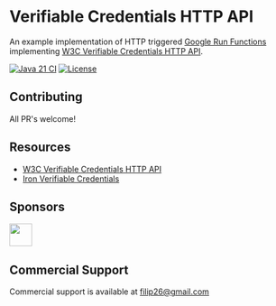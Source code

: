 # Verifiable Credentials HTTP API

An example implementation of HTTP triggered [Google Run Functions](https://cloud.google.com/functions) implementing
[W3C Verifiable Credentials HTTP API](https://w3c-ccg.github.io/vc-api/).

[![Java 21 CI](https://github.com/filip26/vc-http-api/actions/workflows/java21-build.yml/badge.svg)](https://github.com/filip26/vc-http-api/actions/workflows/java21-build.yml)
[![License](https://img.shields.io/badge/License-Apache%202.0-blue.svg)](https://opensource.org/licenses/Apache-2.0)

## Contributing

All PR's welcome!

## Resources
* [W3C Verifiable Credentials HTTP API](https://w3c-ccg.github.io/vc-api/)
* [Iron Verifiable Credentials](https://github.com/filip26/iron-verifiable-credentials)

## Sponsors

<a href="https://github.com/digitalbazaar">
  <img src="https://avatars.githubusercontent.com/u/167436?s=200&v=4" width="40" />
</a> 

## Commercial Support
Commercial support is available at filip26@gmail.com
